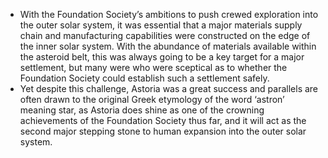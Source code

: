 - With the Foundation Society’s ambitions to push crewed exploration into the outer solar system, it was essential that a major materials supply chain and manufacturing capabilities were constructed on the edge of the inner solar system. With the abundance of materials available within the asteroid belt, this was always going to be a key target for a major settlement, but many were who were sceptical as to whether the Foundation Society could establish such a settlement safely.
- Yet despite this challenge, Astoria was a great success and parallels are often drawn to the original Greek etymology of the word ‘astron’ meaning star, as Astoria does shine as one of the crowning achievements of the Foundation Society thus far, and it will act as the second major stepping stone to human expansion into the outer solar system.